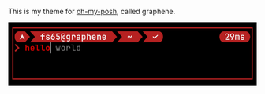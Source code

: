 This is my theme for [oh-my-posh](https://ohmyposh.dev/), called graphene.

![Here's what it looks like](/example.png)
